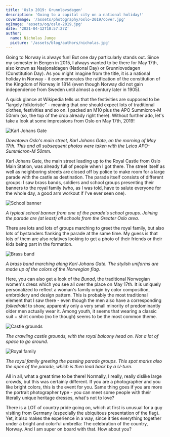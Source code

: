 ```yaml
---
title: 'Oslo 2019: Grunnlovsdagen'
description: 'Going to a capital city on a national holiday!'
coverImage: '/assets/photography/oslo-2019/cover.jpg'
ogImage: 'assets/og/oslo-2019.jpg'
date: '2021-04-12T10:57:27Z'
author:
  name: Nicholas Junge
  picture: '/assets/blog/authors/nicholas.jpg'
---
```


Going to Norway is always fun! But one day particularly stands out. Since my semester in Bergen in 2015, I always wanted to be there for May 17th, also known as Nasjonaldagen (National Day) or Grunnlovsdagen (Constitution Day). As you might imagine from the title, it is a national holiday in Norway - it commemorates the ratification of the constitution of the Kingdom of Norway in 1814 (even though Norway did not gain independence from Sweden until almost a century later in 1905).

A quick glance at Wikipedia tells us that the festivities are supposed to be "largely folkloristic" - meaning that one should expect lots of traditional clothes, festivities and so on. I packed an M10 plus the APO Summicron-M 50mm (so, the top of the crop already right there). Without further ado, let's take a look at some impressions from Oslo on May 17th, 2019!

![Karl Johans Gate](/assets/photography/oslo-2019/oslo1.jpg)

*Downtown Oslo's main street, Karl Johans Gate, on the morning of May 17th. This and all subsequent photos were taken with the Leica APO-Summicron-M 50mm.*

Karl Johans Gate, the main street leading up to the Royal Castle from Oslo Main Station, was already full of people when I got there. The street itself as well as neighboring streets are closed off by police to make room for a large parade with the castle as destination. The parade itself consists of different groups: I saw brass bands, soldiers and school groups presenting their banners to the royal family (who, as I was told, have to salute everyone for the whole day, a good arm workout if I've ever seen one).

![School banner](/assets/photography/oslo-2019/oslo2.jpg)

*A typical school banner from one of the parade's school groups. Joining the parade are (at least) all schools from the Greater Oslo area.*

There are lots and lots of groups marching to greet the royal family, but also lots of bystanders flanking the parade at the same time. My guess is that lots of them are also relatives looking to get a photo of their friends or their kids being part in the formation.

![Brass band](/assets/photography/oslo-2019/oslo3.jpg)

*A brass band marching along Karl Johans Gate. The stylish uniforms are made up of the colors of the Norwegian flag.*

Here, you can also get a look of the *Bunad*, the traditional Norwegian women's dress which you see all over the place on May 17th. It is uniquely personalized to reflect a woman's family origin by color composition, embroidery and design pattern. This is probably the most traditional element that I saw there - even though the men also have a corresponding *folkedrakt* to show, apparently only a very small minority of predominantly older men actually wear it. Among youth, it seems that wearing a classic suit + shirt combo (no tie though) seems to be the most common theme.

![Castle grounds](/assets/photography/oslo-2019/oslo4.jpg)

*The crawling castle grounds, with the royal balcony head on. Not a lot of space to go around.*

![Royal family](/assets/photography/oslo-2019/oslo5.jpg)

*The royal family greeting the passing parade groups. This spot marks also the apex of the parade, which is then lead back by a U-turn.*

All in all, what a great time to be there! Normally, I really, really dislike large crowds, but this was certainly different. If you are a photographer and you like bright colors, this is the event for you. Same thing goes if you are more the portrait photographer type - you can meet some people with their literally unique heritage dresses, what's not to love?

There is a LOT of country pride going on, which at first is unusual for a guy visiting from Germany (especially the ubiquitous presentation of the flag). Yet, it also makes the experience in a way, since it ties everything together under a bright and colorful umbrella: The celebration of the country, Norway. And I am super on board with that. How about you?